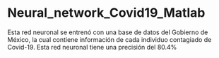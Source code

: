 # Neural_network_Covid19_Matlab
Esta red neuronal se entrenó con una base de datos del Gobierno de México, la cual contiene información de cada individuo contagiado de Covid-19. Esta red neuronal tiene una precisión del 80.4%
